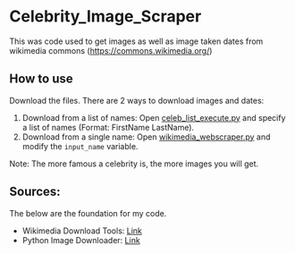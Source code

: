 # Celebrity_Image_Scraper
This was code used to get images as well as image taken dates from wikimedia commons (https://commons.wikimedia.org/)

## How to use
Download the files. There are 2 ways to download images and dates:

1. Download from a list of names: Open [celeb_list_execute.py](../main/celeb_list_execute.py) and specify a list of names (Format: FirstName LastName).
2. Download from a single name: Open [wikimedia_webscraper.py](../main/wikimedia_webscraper.py) and modify the `input_name` variable.

Note: The more famous a celebrity is, the more images you will get.

## Sources:

The below are the foundation for my code.

- Wikimedia Download Tools: [Link](https://commons.wikimedia.org/wiki/Commons:Download_tools)
- Python Image Downloader: [Link](https://colab.research.google.com/drive/12jGo_tm2bAD7NRiqxvF-XfKfEWgKIx4X#scrollTo=sDL9EihTwBaC&uniqifier=1)
